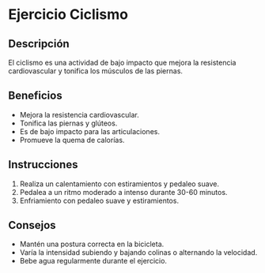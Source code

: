 # Ejercicio Ciclismo

## Descripción
El ciclismo es una actividad de bajo impacto que mejora la resistencia cardiovascular y tonifica los músculos de las piernas.

## Beneficios
- Mejora la resistencia cardiovascular.
- Tonifica las piernas y glúteos.
- Es de bajo impacto para las articulaciones.
- Promueve la quema de calorías.

## Instrucciones
1. Realiza un calentamiento con estiramientos y pedaleo suave.
2. Pedalea a un ritmo moderado a intenso durante 30-60 minutos.
3. Enfriamiento con pedaleo suave y estiramientos.

## Consejos
- Mantén una postura correcta en la bicicleta.
- Varía la intensidad subiendo y bajando colinas o alternando la velocidad.
- Bebe agua regularmente durante el ejercicio.

